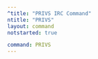 ```yaml
---
^title: "PRIVS IRC Command"
ntitle: "PRIVS"
layout: command
notstarted: true

command: PRIVS
---
```

